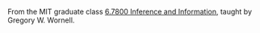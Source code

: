 From the MIT graduate class [6.7800 Inference and Information](http://student.mit.edu/catalog/search.cgi?search=6.7800), taught by Gregory W. Wornell.

